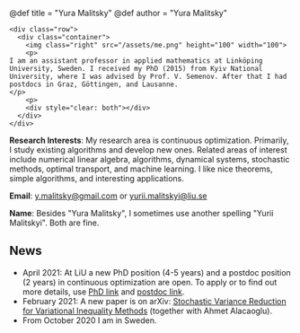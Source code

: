 @def title = "Yura Malitsky"
@def author = "Yura Malitsky"


~~~
<div class="row">
  <div class="container">
    <img class="right" src="/assets/me.png" height="100" width="100">
    <p>
I am an assistant professor in applied mathematics at Linköping University, Sweden. I received my PhD (2015) from Kyiv National University, where I was advised by Prof. V. Semenov. After that I had postdocs in Graz, Göttingen, and Lausanne.
</p>
    <p>
    <div style="clear: both"></div>
  </div>
</div>
~~~


**Research Interests**: My research area is continuous optimization. Primarily, I study existing algorithms and develop new ones. Related areas of interest include  numerical linear algebra, algorithms, dynamical systems, stochastic methods, optimal transport, and machine learning. I like nice theorems, simple algorithms, and interesting applications.


**Email**: y.malitsky@gmail.com or yurii.malitskyi@liu.se
  
**Name**: Besides "Yura Malitsky", I sometimes use another spelling "Yurii Malitskyi". Both are fine.

## News

-  April 2021: At LiU a new PhD position (4-5 years) and a postdoc position (2 years) in continuous optimization are open. To apply or to find out more details, use [PhD link](https://liu.se/en/work-at-liu/vacancies?rmpage=job&rmjob=15910&rmlang=UK) and [postdoc link](https://liu.se/en/work-at-liu/vacancies?rmpage=job&rmjob=16145&rmlang=UK).
-  February 2021: A new paper is on arXiv: [Stochastic Variance Reduction for Variational Inequality Methods](https://arxiv.org/abs/2102.08352) (together with Ahmet Alacaoglu).
-  From October 2020 I am in Sweden.
